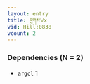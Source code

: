 ```yaml
---
layout: entry
title: དྲགས་√x
vid: Hill:0838
vcount: 2
---
```

### Dependencies (N = 2)
* `argcl` 1



